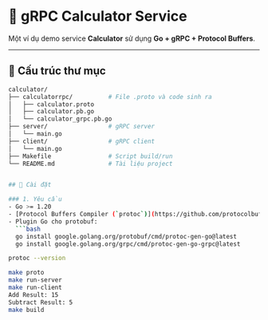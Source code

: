 # 🧮 gRPC Calculator Service

Một ví dụ demo service **Calculator** sử dụng **Go + gRPC + Protocol Buffers**.

---

## 📂 Cấu trúc thư mục

```bash
calculator/
├── calculatorrpc/          # File .proto và code sinh ra
│   ├── calculator.proto
│   ├── calculator.pb.go
│   └── calculator_grpc.pb.go
├── server/                 # gRPC server
│   └── main.go
├── client/                 # gRPC client
│   └── main.go
├── Makefile                # Script build/run
└── README.md               # Tài liệu project


## 🚀 Cài đặt

### 1. Yêu cầu
- Go >= 1.20
- [Protocol Buffers Compiler (`protoc`)](https://github.com/protocolbuffers/protobuf/releases)
- Plugin Go cho protobuf:
  ```bash
  go install google.golang.org/protobuf/cmd/protoc-gen-go@latest
  go install google.golang.org/grpc/cmd/protoc-gen-go-grpc@latest

protoc --version

make proto
make run-server
make run-client
Add Result: 15
Subtract Result: 5
make build
